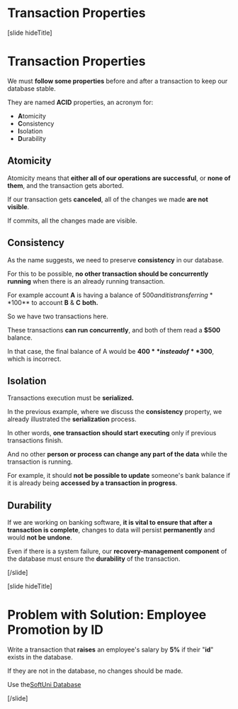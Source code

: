 # Transaction Properties

[slide hideTitle]

# Transaction Properties

We must **follow some properties** before and after a transaction to keep our database stable.

They are named **ACID** properties, an acronym for:
- **A**tomicity
- **C**onsistency
- **I**solation
- **D**urability

## Atomicity 

Atomicity means that **either all of our operations are successful**, or **none of them**, and the transaction gets aborted.

If our transaction gets **canceled**, all of the changes we made **are not visible**.

If commits, all the changes made are visible.

## Consistency

As the name suggests, we need to preserve **consistency** in our database. 

For this to be possible, **no other transaction should be concurrently running** when there is an already running transaction.

For example account **A** is having a balance of $500 and it is transferring **$100** to account **B** & **C** **both.**

So we have two transactions here. 

These transactions **can run concurrently**, and both of them read a **$500** balance. 

In that case, the final balance of A would be **$400** instead of **$300**, which is incorrect.

## Isolation

Transactions execution must be **serialized.**

In the previous example, where we discuss the **consistency** property, we already illustrated the **serialization** process.

In other words, **one transaction should start executing** only if previous transactions finish.

And no other **person or process can change any part of the data** while the transaction is running.

For example, it should **not be possible to update** someone's bank balance if it is already being **accessed by a transaction in progress**.


## Durability

If we are working on banking software, **it is vital to ensure that after a transaction is complete**, changes to data will persist **permanently** and would **not be undone**.

Even if there is a system failure, our **recovery-management component** of the database must ensure the **durability** of the transaction.


[/slide]

[slide hideTitle]
# Problem with Solution: Employee Promotion by ID

Write a transaction that **raises** an employee's salary by **5%** if their "**id**" exists in the database​.

If they are not in the database, no changes should be made.

Use the[SoftUni Database](https://videos.softuni.org/resources/java/java-mysql/soft_uni_database_database_programmability_lab.zip)

[/slide]